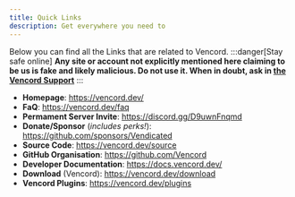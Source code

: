 ```yaml
---
title: Quick Links
description: Get everywhere you need to
---
```


Below you can find all the Links that are related to Vencord.
:::danger[Stay safe online]
**Any site or account not explicitly mentioned here claiming to be us is fake and likely malicious. Do not use it. When in doubt, ask in [the Vencord Support](https://discord.com/channels/1015060230222131221/1026515880080842772)**
:::

-   **Homepage**: https://vencord.dev/
-   **FaQ**: https://vencord.dev/faq
-   **Permament Server Invite**: https://discord.gg/D9uwnFnqmd
-   **Donate/Sponsor** (*includes perks!*): https://github.com/sponsors/Vendicated
-   **Source Code**: https://vencord.dev/source
-   **GitHub Organisation**: https://github.com/Vencord
-   **Developer Documentation**: https://docs.vencord.dev/
-   **Download** (Vencord): https://vencord.dev/download
-   **Vencord Plugins**: https://vencord.dev/plugins
